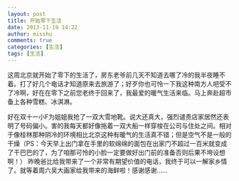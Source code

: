 ```yaml
---
layout: post
title: 开始零下生活
date: 2013-11-19 14:22
author: misshu
comments: true
categories: [生活]
tags: [生活]
---
```

这周北京就开始了零下的生活了，房东老爷前几天不知道去哪了冷的我半夜睡不着。打了好几个电话才知道原来去旅游了；好歹你也可怜一下我这种南方人吧受不了冷啊，好在在零下之前您老终于回来了，我最爱的暖气生活来临。马上奔赴超市备上各种雪糕、冰淇淋。

好在双十一小F为姐姐我抢了一双大雪地靴。说大还真大，强烈谴责店家居然还表明了号码偏小。害的我每天都好像拖着一双大船一样穿梭在公司与住处之间。相对于像桂林那种阴冷的环境相比北京这种有暖气的生活真不错；但是空气不是一般的干燥（PS：今天早上出门拿在手里的软绵绵的面包在出家门不超过一百米就变成了干巴巴的了，为了咱那可怜的小脸一定要做好出门前的准备否则后果不垮设想啊！）
昨晚爸比给我带来了一个非常有期望价值的电话，我终于可以一解家乡情了。就等着周六吴大画家给我带来的海鲜啦！感谢感谢……
